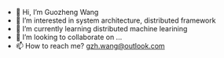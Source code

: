 - 👋 Hi, I’m Guozheng Wang
- 👀 I’m interested in system architecture, distributed framework
- 🌱 I’m currently learning distributed machine learining
- 💞️ I’m looking to collaborate on ...
- 📫 How to reach me? gzh.wang@outlook.com

<!---
gzhwanghub/gzhwanghub is a ✨ special ✨ repository because its `README.md` (this file) appears on your GitHub profile.
You can click the Preview link to take a look at your changes.
--->
